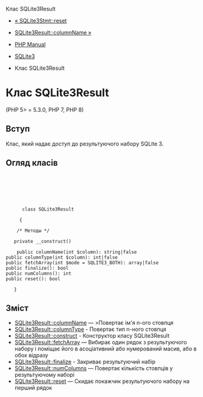 Клас SQLite3Result

-   [« SQLite3Stmt::reset](sqlite3stmt.reset.html)
    
-   [SQLite3Result::columnName »](sqlite3result.columnname.html)
    
-   [PHP Manual](index.html)
    
-   [SQLite3](book.sqlite3.html)
    
-   Клас SQLite3Result
    

# Клас SQLite3Result

(PHP 5> = 5.3.0, PHP 7, PHP 8)

## Вступ

Клас, який надає доступ до результуючого набору SQLite 3.

## Огляд класів

```classsynopsis

     
    

    
     
      class SQLite3Result
     
     {

    /* Методы */
    
   private __construct()

    public columnName(int $column): string|false
public columnType(int $column): int|false
public fetchArray(int $mode = SQLITE3_BOTH): array|false
public finalize(): bool
public numColumns(): int
public reset(): bool

   }
```

## Зміст

-   [SQLite3Result::columnName](sqlite3result.columnname.html) — >Повертає ім'я n-ого стовпця
-   [SQLite3Result::columnType](sqlite3result.columntype.html) - Повертає тип n-ного стовпця
-   [SQLite3Result::construct](sqlite3result.construct.html) - Конструктор класу SQLite3Result
-   [SQLite3Result::fetchArray](sqlite3result.fetcharray.html) — Вибирає один рядок з результуючого набору і поміщає його в асоціативний або нумерований масив, або в обох відразу
-   [SQLite3Result::finalize](sqlite3result.finalize.html) - Закриває результуючий набір
-   [SQLite3Result::numColumns](sqlite3result.numcolumns.html) — Повертає кількість стовпців у результуючому наборі
-   [SQLite3Result::reset](sqlite3result.reset.html) — Скидає покажчик результуючого набору на перший рядок